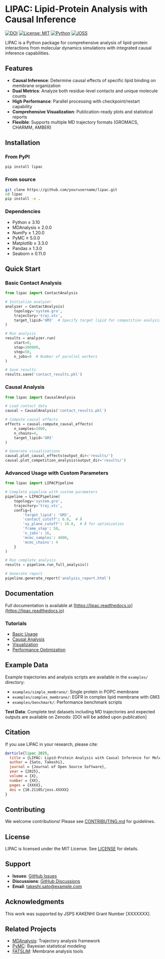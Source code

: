 # LIPAC: Lipid-Protein Analysis with Causal Inference

[![DOI](https://zenodo.org/badge/DOI/10.5281/zenodo.XXXXXXX.svg)](https://doi.org/10.5281/zenodo.XXXXXXX)
[![License: MIT](https://img.shields.io/badge/License-MIT-yellow.svg)](https://opensource.org/licenses/MIT)
[![Python](https://img.shields.io/badge/python-3.10%2B-blue)](https://www.python.org/downloads/)
[![JOSS](https://joss.theoj.org/papers/10.21105/joss.XXXXX/status.svg)](https://doi.org/10.21105/joss.XXXXX)

LIPAC is a Python package for comprehensive analysis of lipid-protein interactions from molecular dynamics simulations with integrated causal inference capabilities.

## Features

- **Causal Inference**: Determine causal effects of specific lipid binding on membrane organization
- **Dual Metrics**: Analyze both residue-level contacts and unique molecule counts
- **High Performance**: Parallel processing with checkpoint/restart capability
- **Comprehensive Visualization**: Publication-ready plots and statistical reports
- **Flexible**: Supports multiple MD trajectory formats (GROMACS, CHARMM, AMBER)

## Installation

### From PyPI
```bash
pip install lipac
```

### From source
```bash
git clone https://github.com/yourusername/lipac.git
cd lipac
pip install -e .
```

### Dependencies
- Python ≥ 3.10
- MDAnalysis ≥ 2.0.0
- NumPy ≥ 1.20.0
- PyMC ≥ 5.0.0
- Matplotlib ≥ 3.3.0
- Pandas ≥ 1.3.0
- Seaborn ≥ 0.11.0

## Quick Start

### Basic Contact Analysis
```python
from lipac import ContactAnalysis

# Initialize analyzer
analyzer = ContactAnalysis(
    topology='system.gro',
    trajectory='traj.xtc',
    target_lipid='GM3'  # Specify target lipid for competition analysis
)

# Run analysis
results = analyzer.run(
    start=0, 
    stop=100000, 
    step=50,
    n_jobs=8  # Number of parallel workers
)

# Save results
results.save('contact_results.pkl')
```

### Causal Analysis
```python
from lipac import CausalAnalysis

# Load contact data
causal = CausalAnalysis('contact_results.pkl')

# Compute causal effects
effects = causal.compute_causal_effects(
    n_samples=2000,
    n_chains=4,
    target_lipid='GM3'
)

# Generate visualizations
causal.plot_causal_effects(output_dir='results/')
causal.plot_competition_analysis(output_dir='results/')
```

### Advanced Usage with Custom Parameters
```python
from lipac import LIPACPipeline

# Complete pipeline with custom parameters
pipeline = LIPACPipeline(
    topology='system.gro',
    trajectory='traj.xtc',
    config={
        'target_lipid': 'GM3',
        'contact_cutoff': 6.0,  # Å
        'xy_plane_cutoff': 10.0,  # Å for optimization
        'frame_step': 50,
        'n_jobs': 16,
        'mcmc_samples': 4000,
        'mcmc_chains': 4
    }
)

# Run complete analysis
results = pipeline.run_full_analysis()

# Generate report
pipeline.generate_report('analysis_report.html')
```

## Documentation

Full documentation is available at [https://lipac.readthedocs.io](https://lipac.readthedocs.io)

### Tutorials
- [Basic Usage](docs/tutorials/basic_usage.md)
- [Causal Analysis](docs/tutorials/causal_analysis.md)
- [Visualization](docs/tutorials/visualization.md)
- [Performance Optimization](docs/tutorials/optimization.md)

## Example Data

Example trajectories and analysis scripts are available in the `examples/` directory:
- `examples/simple_membrane/`: Single protein in POPC membrane
- `examples/complex_membrane/`: EGFR in complex lipid membrane with GM3
- `examples/benchmark/`: Performance benchmark scripts

**Test Data**: Complete test datasets including MD trajectories and expected outputs are available on Zenodo: [DOI will be added upon publication]

## Citation

If you use LIPAC in your research, please cite:

```bibtex
@article{lipac_2025,
  title = {LIPAC: Lipid-Protein Analysis with Causal Inference for Molecular Dynamics Simulations},
  author = {Sato, Takeshi},
  journal = {Journal of Open Source Software},
  year = {2025},
  volume = {X},
  number = {XX},
  pages = {XXXX},
  doi = {10.21105/joss.XXXXX}
}
```

## Contributing

We welcome contributions! Please see [CONTRIBUTING.md](CONTRIBUTING.md) for guidelines.

## License

LIPAC is licensed under the MIT License. See [LICENSE](LICENSE) for details.

## Support

- **Issues**: [GitHub Issues](https://github.com/yourusername/lipac/issues)
- **Discussions**: [GitHub Discussions](https://github.com/yourusername/lipac/discussions)
- **Email**: takeshi.sato@example.com

## Acknowledgments

This work was supported by JSPS KAKENHI Grant Number [XXXXXXX].

## Related Projects

- [MDAnalysis](https://www.mdanalysis.org/): Trajectory analysis framework
- [PyMC](https://www.pymc.io/): Bayesian statistical modeling
- [FATSLiM](https://github.com/FATSLiM/fatslim): Membrane analysis tools